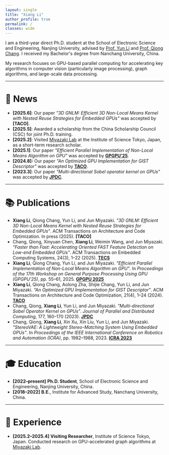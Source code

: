 ```yaml
---
layout: single
title: "Xiang Li"
author_profile: true
permalink: /
classes: wide
---
```


I am a third-year direct Ph.D. student at the School of Electronic Science and Engineering, Nanjing University, advised by [Prof. Yun Li](https://www.yunligroup.org/) and [Prof. Qiong Chang](https://changqiong.github.io/). I received my Bachelor's degree from Nanchang University, China.

My research focuses on GPU-based parallel computing for accelerating key algorithms in computer vision (particularly image processing), graph algorithms, and large-scale data processing.



---

# 📰 News

- **[2025.6]**:  Our paper *"3D GNLM: Efficient 3D Non-Local Means Kernel with Nested Reuse Strategies for Embedded GPUs"* was accepted by **[TACO]**.
- **[2025.5]**:  Awarded a scholarship from the China Scholarship Council (CSC) for joint Ph.D. training. <!--I will join [Miyazaki Lab](https://www.lsc.c.titech.ac.jp/miyazaki) at the Institute of Science Tokyo for a two-year research collaboration.-->
- **[2025.2]**:  Visited [Miyazaki Lab](https://www.lsc.c.titech.ac.jp/miyazaki) at the Institute of Science Tokyo, Japan, as a short-term research scholar.
- **[2025.1]**:  Our paper *"Efficient Parallel Implementation of Non-Local Means Algorithm on GPU"* was accepted by **[GPGPU’25](https://dl.acm.org/doi/10.1145/3725798.3725807)**.  
- **[2024.8]:** Our paper *"An Optimized GPU Implementation for GIST Descriptor"* was accepted by **[TACO](https://dl.acm.org/doi/10.1145/3689339)**.  
- **[2023.3]**: Our paper *"Multi-directional Sobel operator kernel on GPUs"* was accepted by **[JPDC](https://www.sciencedirect.com/science/article/pii/S0743731523000400)**.  

---

# 📚 Publications

- **Xiang Li**, Qiong Chang, Yun Li, and Jun Miyazaki. *"3D GNLM: Efficient 3D Non-Local Means Kernel with Nested Reuse Strategies for Embedded GPUs"*. ACM Transactions on Architecture and Code Optimization. In press (2025). **[TACO]**
- Chang, Qiong, Xinyuan Chen, **Xiang Li**, Weimin Wang, and Jun Miyazaki. *"Faster than Fast: Accelerating Oriented FAST Feature Detection on Low-end Embedded GPUs"*. ACM Transactions on Embedded Computing Systems, 24(3), 1–22 (2025). **[TECS](https://dl.acm.org/doi/10.1145/3725217)**
- **Xiang Li**, Qiong Chang, Yun Li, and Jun Miyazaki. *"Efficient Parallel Implementation of Non-Local Means Algorithm on GPU"*. In *Proceedings of the 17th Workshop on General Purpose Processing Using GPU (GPGPU’25)*, pp. 55–61, 2025. **[GPGPU 2025](https://dl.acm.org/doi/10.1145/3725798.3725807)**
- **Xiang Li**, Qiong Chang, Aolong Zha, Shijie Chang, Yun Li, and Jun Miyazaki. *"An Optimized GPU Implementation for GIST Descriptor"*. ACM Transactions on Architecture and Code Optimization, 21(4), 1–24 (2024). **[TACO](https://dl.acm.org/doi/10.1145/3689339)**
- Chang, Qiong, **Xiang Li**, Yun Li, and Jun Miyazaki. *"Multi-directional Sobel Operator Kernel on GPUs"*. *Journal of Parallel and Distributed Computing*, 177, 160–170 (2023). **[JPDC](https://www.sciencedirect.com/science/article/pii/S0743731523000400)**
- Chang, Qiong, **Xiang Li**, Xin Xu, Xin Liu, Yun Li, and Jun Miyazaki. *"StereoVAE: A Lightweight Stereo-Matching System Using Embedded GPUs"*. In *Proceedings of the IEEE International Conference on Robotics and Automation (ICRA)*, pp. 1982–1988, 2023. **[ICRA 2023](https://ieeexplore.ieee.org/abstract/document/10160441)**

---

# 🎓 Education

- **[2022–present]** **Ph.D. Student**, School of Electronic Science and Engineering, Nanjing University, China.
- **[2018–2022]** **B.E.**, Institute for Advanced Study, Nanchang University, China. 
  
---

# 💼 Experience

- **[2025.2–2025.4]** **Visiting Researcher**, Institute of Science Tokyo, Japan. 
  Conducted research on GPU-accelerated graph algorithms at [Miyazaki Lab](https://www.lsc.c.titech.ac.jp/miyazaki).
